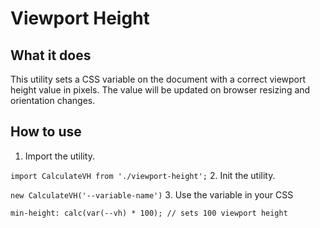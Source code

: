 # Viewport Height

## What it does
This utility sets a CSS variable on the document with a correct viewport height value in pixels. The value will be updated on browser resizing and orientation changes.

## How to use

1. Import the utility.

`import CalculateVH from './viewport-height';`
2. Init the utility.

`new CalculateVH('--variable-name')`
3. Use the variable in your CSS

`min-height: calc(var(--vh) * 100); // sets 100 viewport height`